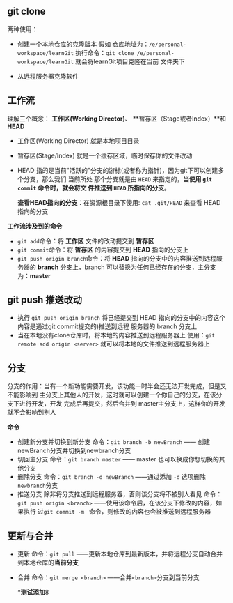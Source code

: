 ## git clone
两种使用：
- 创建一个本地仓库的克隆版本
假如 仓库地址为：`/e/personal-workspace/learnGit`
执行命令：`git clone /e/personal-workspace/learnGit` 就会将learnGit项目克隆在当前
文件夹下

- 从远程服务器克隆软件

## 工作流
理解三个概念： **工作区(Working Director)**、 **暂存区（Stage或者Index）**和 **HEAD**
- 工作区(Working Director)
  就是本地项目目录
- 暂存区(Stage/Index) 
  就是一个缓存区域，临时保存你的文件改动
- HEAD
  指的是当前"活跃的"分支的游标(或者称为指针)，因为git下可以创建多个分支，那么我们
  当前所处 那个分支就是由 `HEAD` 来指定的，**当使用 `git commit` 命令时，就会将文
  件推送到 `HEAD` 所指向的分支**。

  **查看HEAD指向的分支**：在资源根目录下使用: `cat .git/HEAD` 来查看 HEAD指向的分支

**工作流涉及到的命令** 
- `git add`命令：将 **工作区** 文件的改动提交到 **暂存区**
- `git commit`命令：将 **暂存区** 的内容提交到 **HEAD** 指向的分支上
- `git push origin branch`命令：将 **HEAD** 指向的分支中的内容推送到远程服务器的
   **branch** 分支上，branch 可以替换为任何已经存在的分支，主分支为：**master**

## git push 推送改动
- 执行 `git push origin branch` 
  将已经提交到 HEAD 指向的分支中的内容这个内容是通过git commit提交的)推送到远程
  服务器的 branch 分支上
- 当在本地没有clone仓库时，将本地的内容推送到远程服务器上
  使用：`git remote add origin <server>` 就可以将本地的文件推送到远程服务器上

## 分支
分支的作用：当有一个新功能需要开发，该功能一时半会还无法开发完成，但是又不能影响到
主分支上其他人的开发，这时就可以创建一个你自己的分支，在该分支下进行开发，开发
完成后再提交，然后合并到 master主分支上，这样你的开发就不会影响到别人

**命令**
- 创建新分支并切换到新分支
  命令：`git branch -b newBranch` —— 创建newBranch分支并切换到newbranch分支
- 切回主分支
  命令：`git branch master`  —— master 也可以换成你想切换的其他分支
- 删除分支
  命令：`git branch -d newBranch`  ——通过添加 `-d` 选项删除`newbranch`分支
- 推送分支
  除非将分支推送到远程服务器，否则该分支将不被别人看见
  命令：`git push origin <branch>` ——使用该命令后，在该分支下修改的内容，如果执行
  过`git commit -m ` 命令，则修改的内容也会被推送到远程服务器

## 更新与合并
- 更新
  命令：`git pull`  ——更新本地仓库到最新版本，并将远程分支自动合并到本地仓库的**当前分支**
- 合并
  命令：`git merge <branch>`  ——合并`<branch>`分支到当前分支

  ***测试添加**8




